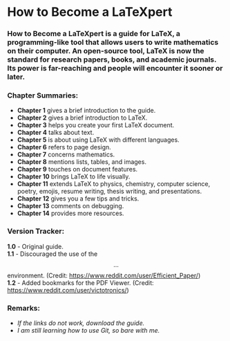 # How to Become a LaTeXpert

### How to Become a LaTeXpert is a guide for LaTeX, a programming-like tool that allows users to write mathematics on their computer. An open-source tool, LaTeX is now the standard for research papers, books, and academic journals. Its power is far-reaching and people will encounter it sooner or later.

### Chapter Summaries:  
- **Chapter 1** gives a brief introduction to the guide.  
- **Chapter 2** gives a brief introduction to LaTeX.  
- **Chapter 3** helps you create your first LaTeX document.  
- **Chapter 4** talks about text.  
- **Chapter 5** is about using LaTeX with different languages.  
- **Chapter 6** refers to page design.  
- **Chapter 7** concerns mathematics.  
- **Chapter 8** mentions lists, tables, and images.  
- **Chapter 9** touches on document features.   
- **Chapter 10** brings LaTeX to life visually.   
- **Chapter 11** extends LaTeX to physics, chemistry, computer science, poetry, emojis, resume writing, thesis writing, and presentations.  
- **Chapter 12** gives you a few tips and tricks.  
- **Chapter 13** comments on debugging.  
- **Chapter 14** provides more resources.  

### Version Tracker:   
**1.0** - Original guide.  
**1.1** - Discouraged the use of the $$...$$ environment. (Credit: https://www.reddit.com/user/Efficient_Paper/)  
**1.2** - Added bookmarks for the PDF Viewer. (Credit: https://www.reddit.com/user/victotronics/)  

### Remarks:   
- _If the links do not work, download the guide._ 
- _I am still learning how to use Git, so bare with me._

